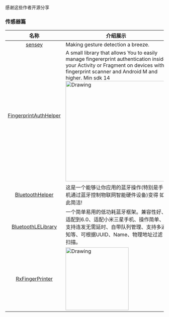感谢这些作者开源分享
### 传感器篇
名称  | 介绍展示
:---: | --- 
[sensey](https://github.com/nisrulz/sensey)  |  Making gesture detection a breeze.
[FingerprintAuthHelper](https://github.com/pro100svitlo/FingerprintAuthHelper)  |  A small library that allows You to easily manage fingererprint authentication inside your Activity or Fragment on devices with fingerprint scanner and Android M and higher. Min sdk 14 <img src="https://github.com/pro100svitlo/FingerprintAuthHelper/raw/master/screenshots/sc_0.png" alt="Drawing" width="320px" />
[BluetoothHelper](https://github.com/a-voyager/BluetoothHelper)  |  这是一个能够让你应用的蓝牙操作(特别是手机通过蓝牙控制物联网智能硬件设备)变得 如此简洁!
[BluetoothLELibrary](https://github.com/qindachang/BluetoothLELibrary)  |  一个简单易用的低功耗蓝牙框架。兼容性好、适配到6.0、适配小米三星手机、操作简单、支持连发无需延时、自带队列管理、支持多通知等、可根据UUID、Name、物理地址过滤扫描。
[RxFingerPrinter](https://github.com/Zweihui/RxFingerPrinter)  |  <img src="https://github.com/Zweihui/RxFingerPrinter/raw/master/gif/ScreenShot.gif" alt="Drawing" width="200px" />
